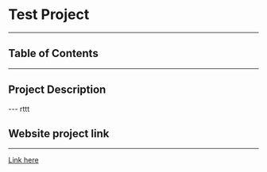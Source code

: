 
# Test Project
---
## Table of Contents
---
   
    
## Project Description
--- rttt



## Website project link
---
[Link here](rtrreererr)

